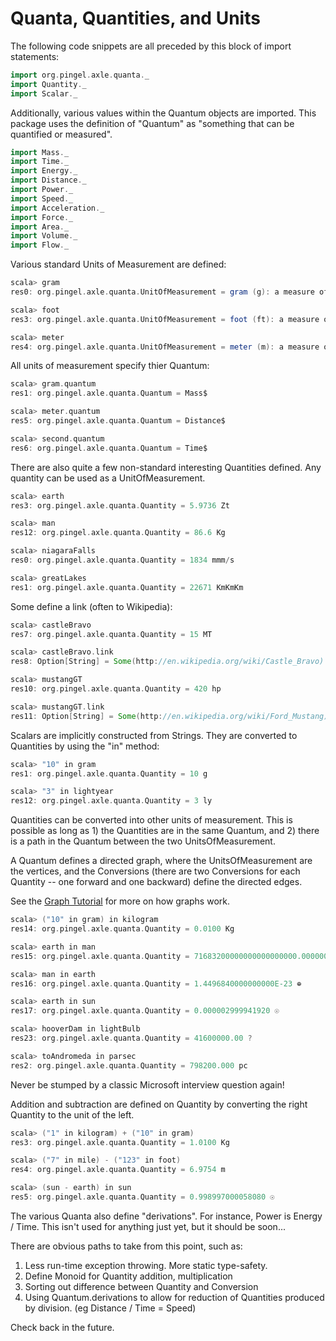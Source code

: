 
Quanta, Quantities, and Units
=============================

The following code snippets are all preceded by this block of import statements:

```scala
import org.pingel.axle.quanta._
import Quantity._
import Scalar._
```

Additionally, various values within the Quantum objects are imported.
This package uses the definition of "Quantum" as "something that can
be quantified or measured".

```scala
import Mass._
import Time._
import Energy._
import Distance._
import Power._
import Speed._
import Acceleration._
import Force._
import Area._
import Volume._
import Flow._
```

Various standard Units of Measurement are defined:

```scala
scala> gram
res0: org.pingel.axle.quanta.UnitOfMeasurement = gram (g): a measure of Mass$

scala> foot
res3: org.pingel.axle.quanta.UnitOfMeasurement = foot (ft): a measure of Distance$

scala> meter
res4: org.pingel.axle.quanta.UnitOfMeasurement = meter (m): a measure of Distance$
```

All units of measurement specify thier Quantum:

```scala
scala> gram.quantum
res1: org.pingel.axle.quanta.Quantum = Mass$

scala> meter.quantum
res5: org.pingel.axle.quanta.Quantum = Distance$

scala> second.quantum
res6: org.pingel.axle.quanta.Quantum = Time$
```

There are also quite a few non-standard interesting Quantities defined.
Any quantity can be used as a UnitOfMeasurement.

```scala
scala> earth
res3: org.pingel.axle.quanta.Quantity = 5.9736 Zt

scala> man
res12: org.pingel.axle.quanta.Quantity = 86.6 Kg

scala> niagaraFalls
res0: org.pingel.axle.quanta.Quantity = 1834 mmm/s

scala> greatLakes
res1: org.pingel.axle.quanta.Quantity = 22671 KmKmKm
```

Some define a link (often to Wikipedia):

```scala
scala> castleBravo
res7: org.pingel.axle.quanta.Quantity = 15 MT

scala> castleBravo.link
res8: Option[String] = Some(http://en.wikipedia.org/wiki/Castle_Bravo)

scala> mustangGT
res10: org.pingel.axle.quanta.Quantity = 420 hp

scala> mustangGT.link
res11: Option[String] = Some(http://en.wikipedia.org/wiki/Ford_Mustang)
```

Scalars are implicitly constructed from Strings.
They are converted to Quantities by using the "in" method:

```scala
scala> "10" in gram
res1: org.pingel.axle.quanta.Quantity = 10 g

scala> "3" in lightyear
res12: org.pingel.axle.quanta.Quantity = 3 ly
```

Quantities can be converted into other units of measurement.
This is possible as long as 1) the Quantities are in the same
Quantum, and 2) there is a path in the Quantum between the
two UnitsOfMeasurement.

A Quantum defines a directed graph, where the UnitsOfMeasurement
are the vertices, and the Conversions (there are two Conversions
for each Quantity -- one forward and one backward) define the
directed edges.

See the [Graph Tutorial](https://github.com/adampingel/pingel.org/blob/master/axle/doc/TutorialGraph.md)
for more on how graphs work.

```scala
scala> ("10" in gram) in kilogram
res14: org.pingel.axle.quanta.Quantity = 0.0100 Kg

scala> earth in man
res15: org.pingel.axle.quanta.Quantity = 71683200000000000000000.0000000 ?

scala> man in earth
res16: org.pingel.axle.quanta.Quantity = 1.4496840000000000E-23 ⊕

scala> earth in sun
res17: org.pingel.axle.quanta.Quantity = 0.000002999941920 ☉

scala> hooverDam in lightBulb
res23: org.pingel.axle.quanta.Quantity = 41600000.00 ?

scala> toAndromeda in parsec
res2: org.pingel.axle.quanta.Quantity = 798200.000 pc
```

Never be stumped by a classic Microsoft interview question again!

Addition and subtraction are defined on Quantity by converting the
right Quantity to the unit of the left.

```scala
scala> ("1" in kilogram) + ("10" in gram)
res3: org.pingel.axle.quanta.Quantity = 1.0100 Kg

scala> ("7" in mile) - ("123" in foot)
res4: org.pingel.axle.quanta.Quantity = 6.9754 m

scala> (sun - earth) in sun
res5: org.pingel.axle.quanta.Quantity = 0.998997000058080 ☉
```

The various Quanta also define "derivations".
For instance, Power is Energy / Time.
This isn't used for anything just yet, but it should be soon...

There are obvious paths to take from this point, such as:

1. Less run-time exception throwing.  More static type-safety.
1. Define Monoid for Quantity addition, multiplication
1. Sorting out difference between Quantity and Conversion
1. Using Quantum.derivations to allow for reduction of Quantities produced by division. (eg Distance / Time = Speed)

Check back in the future.
